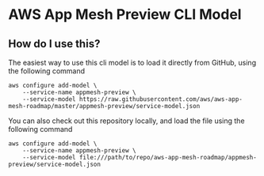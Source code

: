 # AWS App Mesh Preview CLI Model

## How do I use this?

The easiest way to use this cli model is to load it directly from GitHub, using the following command

```
aws configure add-model \
    --service-name appmesh-preview \
    --service-model https://raw.githubusercontent.com/aws/aws-app-mesh-roadmap/master/appmesh-preview/service-model.json
```

You can also check out this repository locally, and load the file using the following command

```
aws configure add-model \
    --service-name appmesh-preview \
    --service-model file:///path/to/repo/aws-app-mesh-roadmap/appmesh-preview/service-model.json
```
